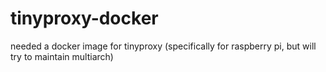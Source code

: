 # tinyproxy-docker
needed a docker image for tinyproxy (specifically for raspberry pi, but will try to maintain multiarch)
